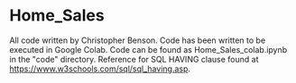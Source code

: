 # Home_Sales
All code written by Christopher Benson. Code has been written to be executed in Google Colab. Code can be found as Home_Sales_colab.ipynb in the "code" directory.
Reference for SQL HAVING clause found at <https://www.w3schools.com/sql/sql_having.asp>.